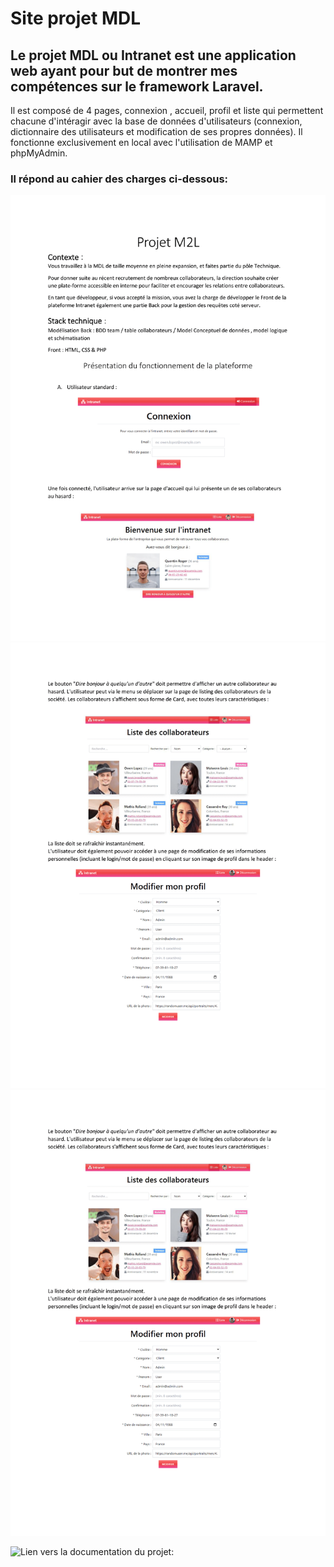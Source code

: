 # Site projet MDL

## Le projet MDL ou Intranet est une application web ayant pour but de montrer mes compétences sur le framework Laravel. 
Il est composé de 4 pages, connexion , accueil, profil et liste qui permettent chacune d'intéragir avec la base de données d'utilisateurs (connexion, dictionnaire des utilisateurs et modification de ses propres données).
Il fonctionne exclusivement en local avec l'utilisation de MAMP et phpMyAdmin.

### Il répond au cahier des charges ci-dessous: 
![Enoncé M2L:](/public/asset/Projet_MDL-1.png)
![:](/public/asset/Projet_MDL-2.png)
![:](/public/asset/Projet_MDL-2.png)

![Lien vers la documentation du projet:](https://github.com/Surfingchicken/PresentationProjetWebSysteme.git)


